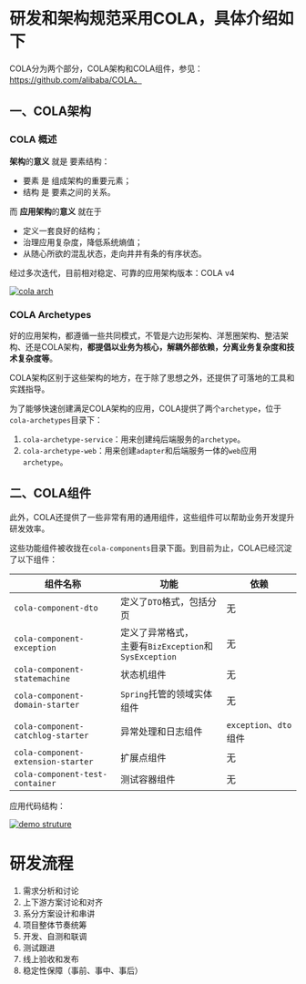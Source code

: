 # 研发和架构规范采用COLA，具体介绍如下

COLA分为两个部分，COLA架构和COLA组件，参见：https://github.com/alibaba/COLA。

## 一、COLA架构

### COLA 概述

**架构**的**意义** 就是 要素结构：

- 要素 是 组成架构的重要元素；
- 结构 是 要素之间的关系。

而 **应用架构**的**意义** 就在于

- 定义一套良好的结构；
- 治理应用复杂度，降低系统熵值；
- 从随心所欲的混乱状态，走向井井有条的有序状态。


经过多次迭代，目前相对稳定、可靠的应用架构版本：COLA v4

<a href="#dummy"><img src="https://img-blog.csdnimg.cn/6549230c6723448fb3ab51ca74829e80.png" alt="cola arch" /></a>

### COLA Archetypes

好的应用架构，都遵循一些共同模式，不管是六边形架构、洋葱圈架构、整洁架构、还是COLA架构，**都提倡以业务为核心，解耦外部依赖，分离业务复杂度和技术复杂度等**。

COLA架构区别于这些架构的地方，在于除了思想之外，还提供了可落地的工具和实践指导。

为了能够快速创建满足COLA架构的应用，COLA提供了两个`archetype`，位于`cola-archetypes`目录下：

1. `cola-archetype-service`：用来创建纯后端服务的`archetype`。
2. `cola-archetype-web`：用来创建`adapter`和后端服务一体的`web`应用`archetype`。

## 二、COLA组件

此外，COLA还提供了一些非常有用的通用组件，这些组件可以帮助业务开发提升研发效率。

这些功能组件被收拢在`cola-components`目录下面。到目前为止，COLA已经沉淀了以下组件：

组件名称 | 功能 | 依赖
------ | ---- | ----
`cola-component-dto` | 定义了`DTO`格式，包括分页 |无
`cola-component-exception` | 定义了异常格式，<br>主要有`BizException`和`SysException` |无
`cola-component-statemachine` | 状态机组件 | 无
`cola-component-domain-starter` | `Spring`托管的领域实体组件 | 无
`cola-component-catchlog-starter` | 异常处理和日志组件 | `exception`、`dto`组件
`cola-component-extension-starter` | 扩展点组件 | 无
`cola-component-test-container` | 测试容器组件 | 无


应用代码结构：

<a href="#dummy"><img src="https://img-blog.csdnimg.cn/20201209192258840.png" alt="demo struture" /></a>


# 研发流程
1. 需求分析和讨论
2. 上下游方案讨论和对齐
3. 系分方案设计和串讲
4. 项目整体节奏统筹
5. 开发、自测和联调
6. 测试跟进
7. 线上验收和发布
8. 稳定性保障（事前、事中、事后）

